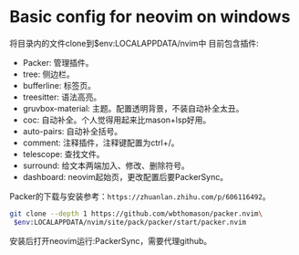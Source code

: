 # Basic config for neovim on windows
将目录内的文件clone到$env:LOCALAPPDATA/nvim中
目前包含插件:
- Packer: 管理插件。
- tree: 侧边栏。
- bufferline: 标签页。
- treesitter: 语法高亮。
- gruvbox-material: 主题。配置透明背景，不装自动补全太丑。
- coc: 自动补全。个人觉得用起来比mason+lsp好用。
- auto-pairs: 自动补全括号。
- comment: 注释插件，注释键配置为ctrl+/。
- telescope: 查找文件。
- surround: 给文本两端加入、修改、删除符号。
- dashboard: neovim起始页，更改配置后要PackerSync。

Packer的下载与安装参考：`https://zhuanlan.zhihu.com/p/606116492`。
```bash
git clone --depth 1 https://github.com/wbthomason/packer.nvim\
 $env:LOCALAPPDATA/nvim/site/pack/packer/start/packer.nvim
```
安装后打开neovim运行:PackerSync，需要代理github。

